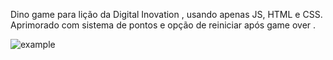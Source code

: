 Dino game para lição da Digital Inovation , usando apenas JS, HTML e CSS.
Aprimorado com sistema de pontos e opção de reiniciar após game over .

![example](https://user-images.githubusercontent.com/41452181/137770193-26974317-d5d1-4e34-af8a-0edb82ab8601.png)
